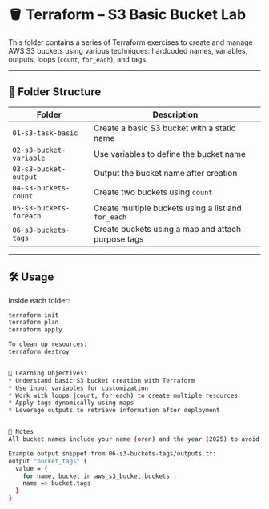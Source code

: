 # 🪣 Terraform – S3 Basic Bucket Lab

This folder contains a series of Terraform exercises to create and manage AWS S3 buckets using various techniques: hardcoded names, variables, outputs, loops (`count`, `for_each`), and tags.

---

## 📁 Folder Structure

| Folder                  | Description |
|-------------------------|-------------|
| `01-s3-task-basic`      | Create a basic S3 bucket with a static name |
| `02-s3-bucket-variable` | Use variables to define the bucket name |
| `03-s3-bucket-output`   | Output the bucket name after creation |
| `04-s3-buckets-count`   | Create two buckets using `count` |
| `05-s3-buckets-foreach` | Create multiple buckets using a list and `for_each` |
| `06-s3-buckets-tags`    | Create buckets using a map and attach purpose tags |

---

## 🛠️ Usage

Inside each folder:

```bash
terraform init
terraform plan
terraform apply

To clean up resources:
terraform destroy


🧠 Learning Objectives:
* Understand basic S3 bucket creation with Terraform
* Use input variables for customization
* Work with loops (count, for_each) to create multiple resources
* Apply tags dynamically using maps
* Leverage outputs to retrieve information after deployment


📝 Notes
All bucket names include your name (oren) and the year (2025) to avoid conflicts.

Example output snippet from 06-s3-buckets-tags/outputs.tf:
output "bucket_tags" {
  value = {
    for name, bucket in aws_s3_bucket.buckets :
    name => bucket.tags
  }
}
